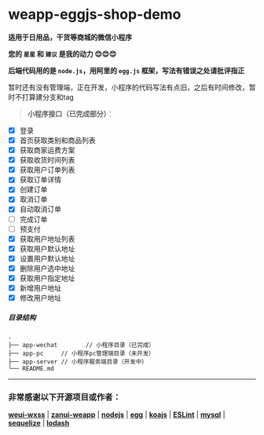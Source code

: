 # weapp-eggjs-shop-demo

**适用于日用品，干货等商城的微信小程序**

**您的 `星星` 和 `建议` 是我的动力 :blush::blush::blush:**

**后端代码用的是 `node.js`，用阿里的 `egg.js` 框架，写法有错误之处请批评指正**

暂时还有没有管理端，正在开发，小程序的代码写法有点旧，之后有时间修改，暂时不打算建分支和tag

> **小程序接口（已完成部分）**：
* [x] 登录
* [x] 首页获取类别和商品列表
* [x] 获取商家运费方案
* [x] 获取收货时间列表
* [x] 获取用户订单列表
* [x] 获取订单详情
* [x] 创建订单
* [x] 取消订单
* [x] 自动取消订单
* [ ] 完成订单
* [ ] 预支付
* [x] 获取用户地址列表
* [x] 获取用户默认地址
* [x] 设置用户默认地址
* [x] 删除用户选中地址
* [x] 获取用户指定地址
* [x] 新增用户地址
* [x] 修改用户地址

##### 目录结构

```
.
├── app-wechat        // 小程序目录（已完成）
├── app-pc     // 小程序pc管理端目录（未开发）
├── app-server // 小程序服务端目录（开发中）
└── README.md
```

***

### 非常感谢以下开源项目或作者：

[**weui-wxss**](https://github.com/Tencent/weui-wxss) | [**zanui-weapp**](https://github.com/youzan/zanui-weapp) | [**nodejs**](https://github.com/nodejs) | [**egg**](https://github.com/eggjs/egg) | [**koajs**](https://github.com/koajs) | [**ESLint**](https://github.com/eslint) | [**mysql**](https://github.com/mysqljs/mysql) | [**sequelize**](https://github.com/sequelize/sequelize) | [**lodash**](https://github.com/lodash/lodash)
